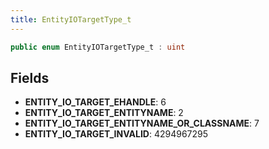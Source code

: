 ```yaml
---
title: EntityIOTargetType_t
---
```


```csharp
public enum EntityIOTargetType_t : uint
```

## Fields

- **ENTITY_IO_TARGET_EHANDLE**: 6
- **ENTITY_IO_TARGET_ENTITYNAME**: 2
- **ENTITY_IO_TARGET_ENTITYNAME_OR_CLASSNAME**: 7
- **ENTITY_IO_TARGET_INVALID**: 4294967295

